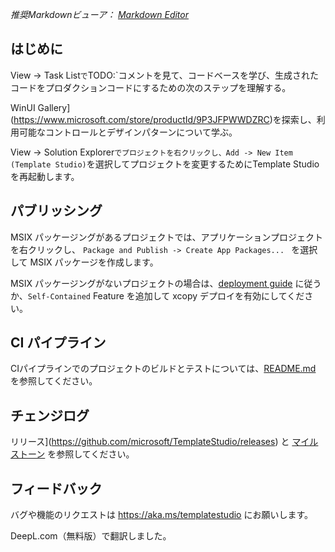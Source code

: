﻿*推奨Markdownビューア： [Markdown Editor](https://marketplace.visualstudio.com/items?itemName=MadsKristensen.MarkdownEditor2)*

## はじめに

View -> Task List`で`TODO:`コメントを見て、コードベースを学び、生成されたコードをプロダクションコードにするための次のステップを理解する。

WinUI Gallery](https://www.microsoft.com/store/productId/9P3JFPWWDZRC)を探索し、利用可能なコントロールとデザインパターンについて学ぶ。

View -> Solution Explorer`でプロジェクトを右クリックし、Add -> New Item (Template Studio)`を選択してプロジェクトを変更するためにTemplate Studioを再起動します。

## パブリッシング

MSIX パッケージングがあるプロジェクトでは、アプリケーションプロジェクトを右クリックし、 `Package and Publish -> Create App Packages... ` を選択して MSIX パッケージを作成します。

MSIX パッケージングがないプロジェクトの場合は、[deployment guide](https://docs.microsoft.com/windows/apps/windows-app-sdk/deploy-unpackaged-apps) に従うか、`Self-Contained` Feature を追加して xcopy デプロイを有効にしてください。

## CI パイプライン

CIパイプラインでのプロジェクトのビルドとテストについては、[README.md](https://github.com/microsoft/TemplateStudio/blob/main/docs/WinUI/pipelines/README.md) を参照してください。

## チェンジログ

リリース](https://github.com/microsoft/TemplateStudio/releases) と [マイルストーン](https://github.com/microsoft/TemplateStudio/milestones) を参照してください。

## フィードバック

バグや機能のリクエストは https://aka.ms/templatestudio にお願いします。


DeepL.com（無料版）で翻訳しました。